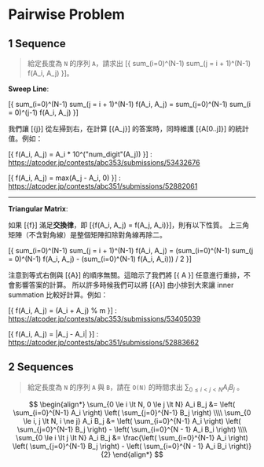 # Pairwise Problem

## 1 Sequence

> 給定長度為 `N` 的序列 `A`，請求出 [{ sum_(i=0)^(N-1) sum_(j = i + 1)^(N-1) f(A_i, A_j) }]。

**Sweep Line**:

[{ sum_(i=0)^(N-1) sum_(j = i + 1)^(N-1) f(A_i, A_j) = sum_(j=0)^(N-1) sum_(i = 0)^(j-1) f(A_i, A_j) }]

我們讓 [{j}] 從左掃到右，在計算 [{A_j}] 的答案時，同時維護 [{A[0..j]}] 的統計值。例如：

[{ f(A_i, A_j) = A_i * 10^("num_digit"(A_j)) }] : 
    <https://atcoder.jp/contests/abc353/submissions/53432676>

[{ f(A_i, A_j) = max(A_j - A_i, 0) }] : 
    <https://atcoder.jp/contests/abc351/submissions/52882061>

---

**Triangular Matrix**:

如果 [{f}] 滿足**交換律**，即 [{f(A_i, A_j) = f(A_j, A_i)}]，則有以下性質。
上三角矩陣（不含對角線）是整個矩陣扣除對角線再除二。

[{ sum_(i=0)^(N-1) sum_(j = i + 1)^(N-1) f(A_i, A_j) = (sum_(i=0)^(N-1) sum_(j = 0)^(N-1) f(A_i, A_j) - (sum_(i=0)^(N-1) f(A_i, A_i))) / 2 }]

注意到等式右側與 [{A}] 的順序無關。這暗示了我們將 [{ A }] 任意進行重排，不會影響答案的計算。
所以許多時候我們可以將 [{A}] 由小排到大來讓 inner summation 比較好計算。例如：

[{ f(A_i, A_j) = (A_i + A_j) % m }] : 
<https://atcoder.jp/contests/abc353/submissions/53405039>

[{ f(A_i, A_j) = |A_j - A_i| }] : 
<https://atcoder.jp/contests/abc351/submissions/52883662>


## 2 Sequences

> 給定長度為 `N` 的序列 `A` 與 `B`，請在 `O(N)` 的時間求出 $\sum_{0 \le i < j < N} A_i B_j$ 。

$$
\begin{align*}
\sum_{0 \le i \lt N, 0 \le j \lt N} A_i B_j &= \left( \sum_{i=0}^{N-1} A_i \right) \left( \sum_{j=0}^{N-1} B_j \right)
\\\\
\sum_{0 \le i, j \lt N, i \ne j} A_i B_j &= \left( \sum_{i=0}^{N-1} A_i \right) \left( \sum_{j=0}^{N-1} B_j \right) - \left( \sum_{i=0}^{N - 1} A_i B_i \right)
\\\\
\sum_{0 \le i \lt j \lt N} A_i B_j &= \frac{\left( \sum_{i=0}^{N-1} A_i \right) \left( \sum_{j=0}^{N-1} B_j \right) - \left( \sum_{i=0}^{N - 1} A_i B_i \right)}{2}
\end{align*}
$$